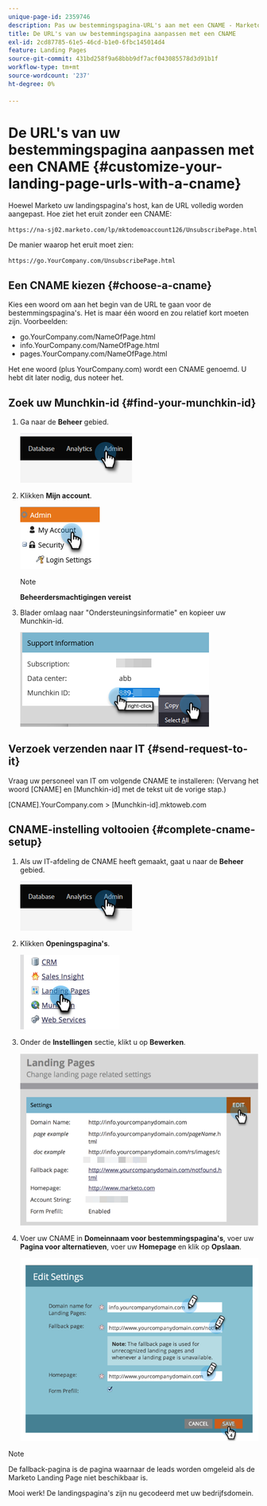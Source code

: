 ```yaml
---
unique-page-id: 2359746
description: Pas uw bestemmingspagina-URL's aan met een CNAME - Marketo Docs - Productdocumentatie
title: De URL's van uw bestemmingspagina aanpassen met een CNAME
exl-id: 2cd87785-61e5-46cd-b1e0-6fbc145014d4
feature: Landing Pages
source-git-commit: 431bd258f9a68bbb9df7acf043085578d3d91b1f
workflow-type: tm+mt
source-wordcount: '237'
ht-degree: 0%

---
```


# De URL&#39;s van uw bestemmingspagina aanpassen met een CNAME {#customize-your-landing-page-urls-with-a-cname}

Hoewel Marketo uw landingspagina&#39;s host, kan de URL volledig worden aangepast. Hoe ziet het eruit zonder een CNAME:

`https://na-sj02.marketo.com/lp/mktodemoaccount126/UnsubscribePage.html`

De manier waarop het eruit moet zien:

`https://go.YourCompany.com/UnsubscribePage.html`

## Een CNAME kiezen {#choose-a-cname}

Kies een woord om aan het begin van de URL te gaan voor de bestemmingspagina&#39;s. Het is maar één woord en zou relatief kort moeten zijn. Voorbeelden:

* go.YourCompany.com/NameOfPage.html
* info.YourCompany.com/NameOfPage.html
* pages.YourCompany.com/NameOfPage.html

Het ene woord (plus YourCompany.com) wordt een CNAME genoemd. U hebt dit later nodig, dus noteer het.

## Zoek uw Munchkin-id {#find-your-munchkin-id}

1. Ga naar de **Beheer** gebied.

   ![](assets/customize-your-landing-page-urls-with-a-cname-1.png)

1. Klikken **Mijn account**.

   ![](assets/customize-your-landing-page-urls-with-a-cname-2.png)

   >[!NOTE]
   >
   >**Beheerdersmachtigingen vereist**

1. Blader omlaag naar &quot;Ondersteuningsinformatie&quot; en kopieer uw Munchkin-id.

   ![](assets/customize-your-landing-page-urls-with-a-cname-3.png)

## Verzoek verzenden naar IT {#send-request-to-it}

Vraag uw personeel van IT om volgende CNAME te installeren: (Vervang het woord [CNAME] en [Munchkin-id] met de tekst uit de vorige stap.)

[CNAME].YourCompany.com > [Munchkin-id].mktoweb.com

## CNAME-instelling voltooien {#complete-cname-setup}

1. Als uw IT-afdeling de CNAME heeft gemaakt, gaat u naar de **Beheer** gebied.

   ![](assets/customize-your-landing-page-urls-with-a-cname-4.png)

1. Klikken **Openingspagina&#39;s**.

   ![](assets/customize-your-landing-page-urls-with-a-cname-5.png)

1. Onder de **Instellingen** sectie, klikt u op **Bewerken**.

   ![](assets/customize-your-landing-page-urls-with-a-cname-6.png)

1. Voer uw CNAME in **Domeinnaam voor bestemmingspagina&#39;s**, voer uw **Pagina voor alternatieven**, voer uw **Homepage** en klik op **Opslaan**.

   ![](assets/customize-your-landing-page-urls-with-a-cname-7.png)

>[!NOTE]
>
>De fallback-pagina is de pagina waarnaar de leads worden omgeleid als de Marketo Landing Page niet beschikbaar is.

Mooi werk! De landingspagina&#39;s zijn nu gecodeerd met uw bedrijfsdomein.
